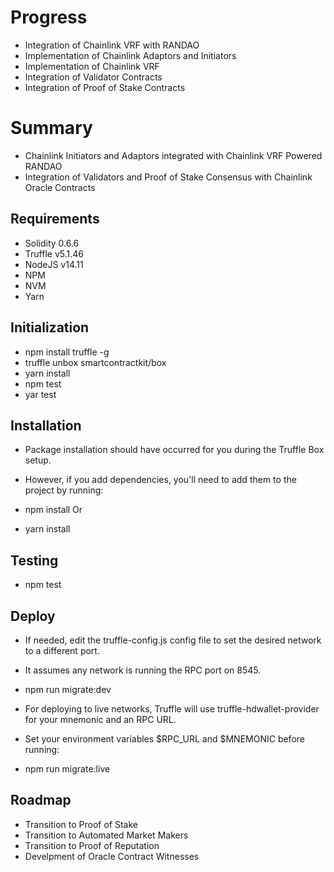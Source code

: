 # Progress
* Integration of Chainlink VRF with RANDAO
* Implementation of Chainlink Adaptors and Initiators
* Implementation of Chainlink VRF
* Integration of Validator Contracts
* Integration of Proof of Stake Contracts

# Summary
* Chainlink Initiators and Adaptors integrated with Chainlink VRF Powered RANDAO 
* Integration of Validators and Proof of Stake Consensus with Chainlink Oracle Contracts

## Requirements
* Solidity 0.6.6
* Truffle v5.1.46
* NodeJS v14.11
* NPM
* NVM
* Yarn

## Initialization

* npm install truffle -g
* truffle unbox smartcontractkit/box
* yarn install
* npm test
* yar test

## Installation
* Package installation should have occurred for you during the Truffle Box setup. 
* However, if you add dependencies, you'll need to add them to the project by running:

* npm install Or
* yarn install

## Testing 
* npm test

## Deploy

* If needed, edit the truffle-config.js config file to set the desired network to a different port. 
* It assumes any network is running the RPC port on 8545.

* npm run migrate:dev

* For deploying to live networks, Truffle will use truffle-hdwallet-provider for your mnemonic and an RPC URL. 
* Set your environment variables $RPC_URL and $MNEMONIC before running:

* npm run migrate:live

## Roadmap
* Transition to Proof of Stake
* Transition to Automated Market Makers
* Transition to Proof of Reputation
* Develpment of Oracle Contract Witnesses 
